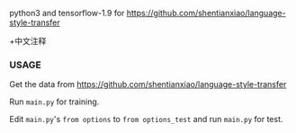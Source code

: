 python3 and tensorflow-1.9 for https://github.com/shentianxiao/language-style-transfer

+中文注释

### USAGE 

Get the data from https://github.com/shentianxiao/language-style-transfer

Run `main.py` for training.

Edit `main.py`'s `from options` to `from options_test` and run `main.py` for test.
